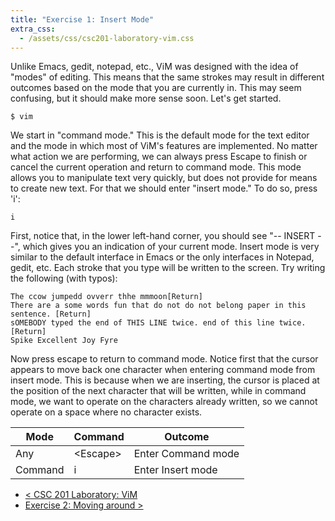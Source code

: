 ```yaml
---
title: "Exercise 1: Insert Mode"
extra_css:
  - /assets/css/csc201-laboratory-vim.css
---
```


Unlike Emacs, gedit, notepad, etc., ViM was designed with the idea of "modes" of editing. This means that the same strokes may result in different outcomes based on the mode that you are currently in. This may seem confusing, but it should make more sense soon. Let's get started.

    $ vim

We start in "command mode." This is the default mode for the text editor and the mode in which most of ViM's features are implemented. No matter what action we are performing, we can always press Escape to finish or cancel the current operation and return to command mode. This mode allows you to manipulate text very quickly, but does not provide for means to create new text. For that we should enter "insert mode." To do so, press 'i':

    i

First, notice that, in the lower left-hand corner, you should see "-- INSERT --", which gives you an indication of your current mode. Insert mode is very similar to the default interface in Emacs or the only interfaces in Notepad, gedit, etc. Each stroke that you type will be written to the screen. Try writing the following (with typos):

    The ccow jumpedd ovverr thhe mmmoon[Return]
    There are a some words fun that do not do not belong paper in this sentence. [Return]
    sOMEBODY typed the end of THIS LINE twice. end of this line twice.  [Return]
    Spike Excellent Joy Fyre

Now press escape to return to command mode. Notice first that the cursor appears to move back one character when entering command mode from insert mode. This is because when we are inserting, the cursor is placed at the position of the next character that will be written, while in command mode, we want to operate on the characters already written, so we cannot operate on a space where no character exists.


Mode | Command | Outcome
-----|---------|--------
Any  | &lt;Escape&gt; | Enter Command mode
Command | i | Enter Insert mode

- [&lt; CSC 201 Laboratory: ViM](..)
- [Exercise 2: Moving around &gt;](../exercise-2-moving-around)
